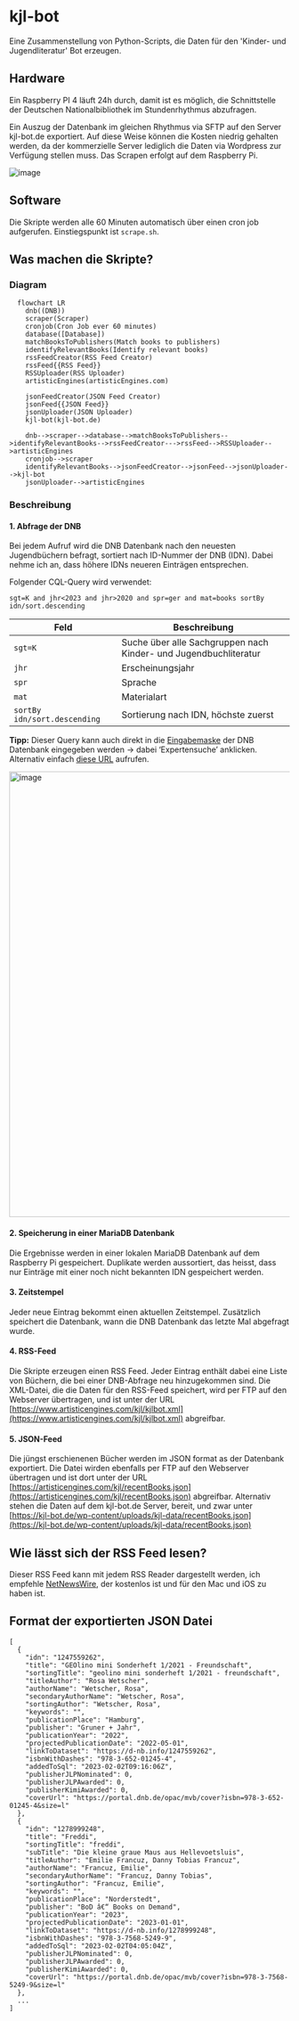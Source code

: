 # kjl-bot
Eine Zusammenstellung von Python-Scripts, die Daten für den  'Kinder- und Jugendliteratur' Bot erzeugen.

## Hardware
Ein Raspberry PI 4 läuft 24h durch, damit ist es möglich, die Schnittstelle der Deutschen Nationalbibliothek im Stundenrhythmus abzufragen.

Ein Auszug der Datenbank im gleichen Rhythmus via SFTP auf den Server kjl-bot.de exportiert. Auf diese Weise können die Kosten niedrig gehalten werden, da der kommerzielle Server lediglich die Daten via Wordpress zur Verfügung stellen muss. Das Scrapen erfolgt auf dem Raspberry Pi.

![image](https://user-images.githubusercontent.com/5444043/165967008-659881ed-c7e9-4f08-a0b7-97906db142cb.jpeg)

## Software
Die Skripte werden alle 60 Minuten automatisch über einen cron job aufgerufen. Einstiegspunkt ist `scrape.sh`.

## Was machen die Skripte?
### Diagram

```mermaid
  flowchart LR
    dnb((DNB))
    scraper(Scraper)
    cronjob(Cron Job ever 60 minutes)
    database([Database])
    matchBooksToPublishers(Match books to publishers)
    identifyRelevantBooks(Identify relevant books)
    rssFeedCreator(RSS Feed Creator)
    rssFeed{{RSS Feed}}
    RSSUploader(RSS Uploader)
    artisticEngines(artisticEngines.com)
    
    jsonFeedCreator(JSON Feed Creator)
    jsonFeed{{JSON Feed}}
    jsonUploader(JSON Uploader)
    kjl-bot(kjl-bot.de)
    
    dnb-->scraper-->database-->matchBooksToPublishers-->identifyRelevantBooks-->rssFeedCreator--->rssFeed-->RSSUploader-->artisticEngines
    cronjob-->scraper
    identifyRelevantBooks-->jsonFeedCreator-->jsonFeed-->jsonUploader-->kjl-bot
    jsonUploader-->artisticEngines
 ```

### Beschreibung

#### 1. Abfrage der DNB
Bei jedem Aufruf wird die DNB Datenbank nach den neuesten Jugendbüchern befragt, sortiert nach ID-Nummer der DNB (IDN). 
Dabei nehme ich an, dass höhere IDNs neueren Einträgen entsprechen.

Folgender CQL-Query wird verwendet:

```
sgt=K and jhr<2023 and jhr>2020 and spr=ger and mat=books sortBy idn/sort.descending
```

| Feld  | Beschreibung |
| ------------- | ------------- |
| `sgt=K` | Suche über alle Sachgruppen nach Kinder- und Jugendbuchliteratur |
| `jhr` | Erscheinungsjahr |
| `spr` | Sprache |
| `mat` | Materialart |
| `sortBy idn/sort.descending` | Sortierung nach IDN, höchste zuerst |


**Tipp:** Dieser Query kann auch direkt in die [Eingabemaske](https://portal.dnb.de/opac.htm) der DNB Datenbank eingegeben werden → dabei ‘Expertensuche’ anklicken. 
Alternativ einfach [diese URL](https://portal.dnb.de/opac/simpleSearch?query=sgt%3DK+and+jhr%3C2023+and+jhr%3E2020+and+spr%3Dger+and+mat%3Dbooks+sortBy+idn%2Fsort.descending&cqlMode=true) aufrufen.

<img width="800" alt="image" src="https://user-images.githubusercontent.com/5444043/165969064-9a1c727a-82b7-4dd6-9951-5baac52b8ea2.png">

#### 2. Speicherung in einer MariaDB Datenbank
Die Ergebnisse werden in einer lokalen MariaDB Datenbank auf dem Raspberry Pi gespeichert. 
Duplikate werden aussortiert, das heisst, dass nur Einträge mit einer noch nicht bekannten IDN gespeichert werden. 

#### 3. Zeitstempel
Jeder neue Eintrag bekommt einen aktuellen Zeitstempel. Zusätzlich speichert die Datenbank, wann die DNB Datenbank das letzte Mal abgefragt wurde.

#### 4. RSS-Feed
Die Skripte erzeugen einen RSS Feed. Jeder Eintrag enthält dabei eine Liste von Büchern, die bei einer DNB-Abfrage neu hinzugekommen sind. Die XML-Datei, die die Daten für den RSS-Feed speichert, wird per FTP auf den Webserver übertragen, und ist unter der URL [https://www.artisticengines.com/kjl/kjlbot.xml](https://www.artisticengines.com/kjl/kjlbot.xml) abgreifbar.

#### 5. JSON-Feed
Die jüngst erschienenen Bücher werden im JSON format as der Datenbank exportiert. Die Datei wirden ebenfalls per FTP auf den Webserver übertragen und ist dort unter der URL [https://artisticengines.com/kjl/recentBooks.json](https://artisticengines.com/kjl/recentBooks.json) abgreifbar. Alternativ stehen die Daten auf dem kjl-bot.de Server, bereit, und zwar unter [https://kjl-bot.de/wp-content/uploads/kjl-data/recentBooks.json](https://kjl-bot.de/wp-content/uploads/kjl-data/recentBooks.json)

## Wie lässt sich der RSS Feed lesen?
Dieser RSS Feed kann mit jedem RSS Reader dargestellt werden, ich empfehle [NetNewsWire](https://netnewswire.com), der kostenlos ist und für den Mac und iOS zu haben ist.

## Format der exportierten JSON Datei
```
[
  {
    "idn": "1247559262",
    "title": "GEOlino mini Sonderheft 1/2021 - Freundschaft",
    "sortingTitle": "geolino mini sonderheft 1/2021 - freundschaft",
    "titleAuthor": "Rosa Wetscher",
    "authorName": "Wetscher, Rosa",
    "secondaryAuthorName": "Wetscher, Rosa",
    "sortingAuthor": "Wetscher, Rosa",
    "keywords": "",
    "publicationPlace": "Hamburg",
    "publisher": "Gruner + Jahr",
    "publicationYear": "2022",
    "projectedPublicationDate": "2022-05-01",
    "linkToDataset": "https://d-nb.info/1247559262",
    "isbnWithDashes": "978-3-652-01245-4",
    "addedToSql": "2023-02-02T09:16:06Z",
    "publisherJLPNominated": 0,
    "publisherJLPAwarded": 0,
    "publisherKimiAwarded": 0,
    "coverUrl": "https://portal.dnb.de/opac/mvb/cover?isbn=978-3-652-01245-4&size=l"
  },
  {
    "idn": "1278999248",
    "title": "Freddi",
    "sortingTitle": "freddi",
    "subTitle": "Die kleine graue Maus aus Hellevoetsluis",
    "titleAuthor": "Emilie Francuz, Danny Tobias Francuz",
    "authorName": "Francuz, Emilie",
    "secondaryAuthorName": "Francuz, Danny Tobias",
    "sortingAuthor": "Francuz, Emilie",
    "keywords": "",
    "publicationPlace": "Norderstedt",
    "publisher": "BoD â€“ Books on Demand",
    "publicationYear": "2023",
    "projectedPublicationDate": "2023-01-01",
    "linkToDataset": "https://d-nb.info/1278999248",
    "isbnWithDashes": "978-3-7568-5249-9",
    "addedToSql": "2023-02-02T04:05:04Z",
    "publisherJLPNominated": 0,
    "publisherJLPAwarded": 0,
    "publisherKimiAwarded": 0,
    "coverUrl": "https://portal.dnb.de/opac/mvb/cover?isbn=978-3-7568-5249-9&size=l"
  },
  ...
]

